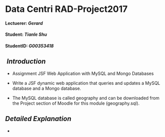 # Data Centri RAD-Project2017

####  Lectuerer: *Gerard*
####  Student:   *Tianle Shu* 
####  StudentID: *G00353418*

##  *Introduction*
* Assignment JSF Web Application with MySQL and Mongo Databases

* Write a JSF dynamic web application that queries and updates a MySQL database and a Mongo database.

* The MySQL database is called geography and can be downloaded from the Project section of Moodle for this module (geography.sql).

## *Detailed Explanation*

* 




